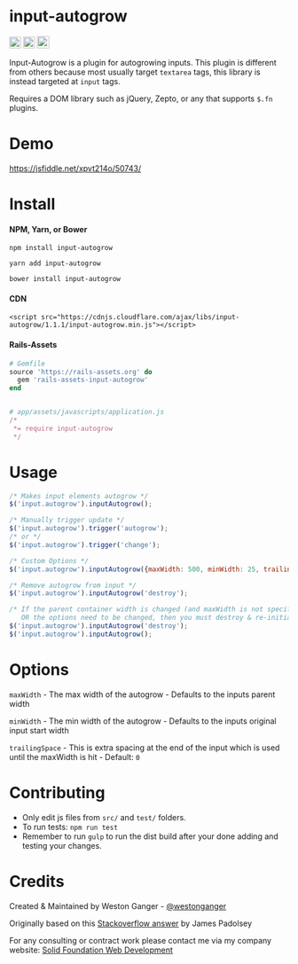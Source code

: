 # input-autogrow
<a href="https://badge.fury.io/js/input-autogrow" target="_blank"><img height="21" style='border:0px;height:21px;' border='0' src="https://badge.fury.io/js/input-autogrow.svg" alt="NPM Version"></a>
<a href='https://www.npmjs.org/package/input-autogrow' target='_blank'><img height='21' style='border:0px;height:21px;' src='https://img.shields.io/npm/dt/input-autogrow.svg?label=NPM+Downloads' border='0' alt='NPM Downloads' /></a>
<a href='https://ko-fi.com/A5071NK' target='_blank'><img height='22' style='border:0px;height:22px;' src='https://az743702.vo.msecnd.net/cdn/kofi1.png?v=a' border='0' alt='Buy Me a Coffee' /></a> 

Input-Autogrow is a plugin for autogrowing inputs. This plugin is different from others because most usually target `textarea` tags, this library is instead targeted at `input` tags.

Requires a DOM library such as jQuery, Zepto, or any that supports `$.fn` plugins.

# Demo

https://jsfiddle.net/xpvt214o/50743/

# Install

#### NPM, Yarn, or Bower
```
npm install input-autogrow

yarn add input-autogrow

bower install input-autogrow
```

#### CDN

```
<script src="https://cdnjs.cloudflare.com/ajax/libs/input-autogrow/1.1.1/input-autogrow.min.js"></script>
```

#### Rails-Assets
```ruby
# Gemfile
source 'https://rails-assets.org' do
  gem 'rails-assets-input-autogrow'
end


# app/assets/javascripts/application.js
/*
 *= require input-autogrow
 */
```

# Usage
```javascript
/* Makes input elements autogrow */
$('input.autogrow').inputAutogrow();

/* Manually trigger update */
$('input.autogrow').trigger('autogrow');
/* or */
$('input.autogrow').trigger('change');

/* Custom Options */
$('input.autogrow').inputAutogrow({maxWidth: 500, minWidth: 25, trailingSpace: 10});

/* Remove autogrow from input */
$('input.autogrow').inputAutogrow('destroy');

/* If the parent container width is changed (and maxWidth is not specified)
   OR the options need to be changed, then you must destroy & re-initialize inputAutogrow */
$('input.autogrow').inputAutogrow('destroy');
$('input.autogrow').inputAutogrow();
```

# Options
`maxWidth` - The max width of the autogrow - Defaults to the inputs parent width

`minWidth` - The min width of the autogrow - Defaults to the inputs original input start width

`trailingSpace` - This is extra spacing at the end of the input which is used until the maxWidth is hit - Default: `0`

# Contributing
- Only edit js files from `src/` and `test/` folders.
- To run tests: `npm run test`
- Remember to run `gulp` to run the dist build after your done adding and testing your changes.

# Credits
Created & Maintained by Weston Ganger - [@westonganger](https://github.com/westonganger)

Originally based on this [Stackoverflow answer](http://stackoverflow.com/questions/931207) by James Padolsey

For any consulting or contract work please contact me via my company website: [Solid Foundation Web Development](https://solidfoundationwebdev.com)
